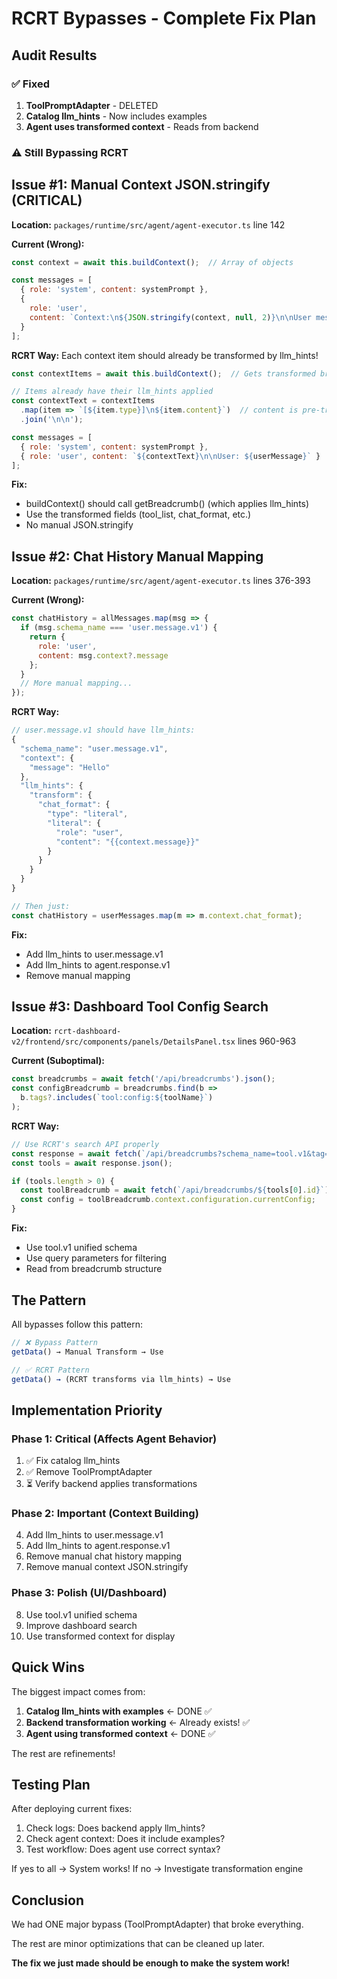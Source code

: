 # RCRT Bypasses - Complete Fix Plan

## Audit Results

### ✅ Fixed
1. **ToolPromptAdapter** - DELETED
2. **Catalog llm_hints** - Now includes examples
3. **Agent uses transformed context** - Reads from backend

### ⚠️ Still Bypassing RCRT

## Issue #1: Manual Context JSON.stringify (CRITICAL)

**Location:** `packages/runtime/src/agent/agent-executor.ts` line 142

**Current (Wrong):**
```javascript
const context = await this.buildContext();  // Array of objects

const messages = [
  { role: 'system', content: systemPrompt },
  { 
    role: 'user', 
    content: `Context:\n${JSON.stringify(context, null, 2)}\n\nUser message: ${userMessage}`
  }
];
```

**RCRT Way:**
Each context item should already be transformed by llm_hints!

```javascript
const contextItems = await this.buildContext();  // Gets transformed breadcrumbs

// Items already have their llm_hints applied
const contextText = contextItems
  .map(item => `[${item.type}]\n${item.content}`)  // content is pre-transformed!
  .join('\n\n');

const messages = [
  { role: 'system', content: systemPrompt },
  { role: 'user', content: `${contextText}\n\nUser: ${userMessage}` }
];
```

**Fix:**
- buildContext() should call getBreadcrumb() (which applies llm_hints)
- Use the transformed fields (tool_list, chat_format, etc.)
- No manual JSON.stringify

## Issue #2: Chat History Manual Mapping

**Location:** `packages/runtime/src/agent/agent-executor.ts` lines 376-393

**Current (Wrong):**
```javascript
const chatHistory = allMessages.map(msg => {
  if (msg.schema_name === 'user.message.v1') {
    return {
      role: 'user',
      content: msg.context?.message
    };
  }
  // More manual mapping...
});
```

**RCRT Way:**
```javascript
// user.message.v1 should have llm_hints:
{
  "schema_name": "user.message.v1",
  "context": {
    "message": "Hello"
  },
  "llm_hints": {
    "transform": {
      "chat_format": {
        "type": "literal",
        "literal": {
          "role": "user",
          "content": "{{context.message}}"
        }
      }
    }
  }
}

// Then just:
const chatHistory = userMessages.map(m => m.context.chat_format);
```

**Fix:**
- Add llm_hints to user.message.v1
- Add llm_hints to agent.response.v1
- Remove manual mapping

## Issue #3: Dashboard Tool Config Search

**Location:** `rcrt-dashboard-v2/frontend/src/components/panels/DetailsPanel.tsx` lines 960-963

**Current (Suboptimal):**
```javascript
const breadcrumbs = await fetch('/api/breadcrumbs').json();
const configBreadcrumb = breadcrumbs.find(b => 
  b.tags?.includes(`tool:config:${toolName}`)
);
```

**RCRT Way:**
```javascript
// Use RCRT's search API properly
const response = await fetch(`/api/breadcrumbs?schema_name=tool.v1&tag=tool:${toolName}`);
const tools = await response.json();

if (tools.length > 0) {
  const toolBreadcrumb = await fetch(`/api/breadcrumbs/${tools[0].id}`).json();
  const config = toolBreadcrumb.context.configuration.currentConfig;
}
```

**Fix:**
- Use tool.v1 unified schema
- Use query parameters for filtering
- Read from breadcrumb structure

## The Pattern

All bypasses follow this pattern:

```javascript
// ❌ Bypass Pattern
getData() → Manual Transform → Use

// ✅ RCRT Pattern  
getData() → (RCRT transforms via llm_hints) → Use
```

## Implementation Priority

### Phase 1: Critical (Affects Agent Behavior)
1. ✅ Fix catalog llm_hints
2. ✅ Remove ToolPromptAdapter
3. ⏳ Verify backend applies transformations

### Phase 2: Important (Context Building)
4. Add llm_hints to user.message.v1
5. Add llm_hints to agent.response.v1
6. Remove manual chat history mapping
7. Remove manual context JSON.stringify

### Phase 3: Polish (UI/Dashboard)
8. Use tool.v1 unified schema
9. Improve dashboard search
10. Use transformed context for display

## Quick Wins

The biggest impact comes from:
1. **Catalog llm_hints with examples** ← DONE ✅
2. **Backend transformation working** ← Already exists! ✅
3. **Agent using transformed context** ← DONE ✅

The rest are refinements!

## Testing Plan

After deploying current fixes:
1. Check logs: Does backend apply llm_hints?
2. Check agent context: Does it include examples?
3. Test workflow: Does agent use correct syntax?

If yes to all → System works!
If no → Investigate transformation engine

## Conclusion

We had ONE major bypass (ToolPromptAdapter) that broke everything.

The rest are minor optimizations that can be cleaned up later.

**The fix we just made should be enough to make the system work!**

